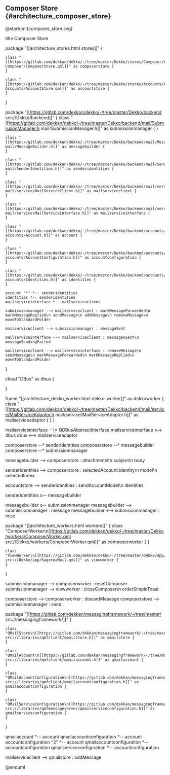 ## Composer Store {#architecture_composer_store}

@startuml{composer_store.svg}

title Composer Store

package "[[architecture_stores.html stores]]" {

    class "[[https://gitlab.com/dekkan/dekko/-/tree/master/Dekko/stores/Composer/ComposerStore.qml Composer/ComposerStore.qml]]" as composerstore {
    }

    class "[[https://gitlab.com/dekkan/dekko/-/tree/master/Dekko/stores/Accounts/AccountStore.qml Accounts/AccountStore.qml]]" as accountstore {
    }
}


package "[[https://gitlab.com/dekkan/dekko/-/tree/master/Dekko/backend src://Dekko/backend]]" {
    class "[[https://gitlab.com/dekkan/dekko/-/tree/master/Dekko/backend/mail/SubmissionManager.h mail/SubmissionManager.h]]" as submissionmanager {
    }

    class "[[https://gitlab.com/dekkan/dekko/-/tree/master/Dekko/backend/mail/MessageBuilder.h mail/MessageBuilder.h]]" as messagebuilder {
    }

    class "[[https://gitlab.com/dekkan/dekko/-/tree/master/Dekko/backend/mail/SenderIdentities.h mail/SenderIdentities.h]]" as senderidentities {
    }

    class "[[https://gitlab.com/dekkan/dekko/-/tree/master/Dekko/backend/mail/service/MailServiceClient.h mail/service/MailServiceClient.h]]" as mailserviceclient {
    }

    class "[[https://gitlab.com/dekkan/dekko/-/tree/master/Dekko/backend/mail/service/MailServiceInterface.h mail/service/MailServiceInterface.h]]" as mailserviceinterface {
    }

    class "[[https://gitlab.com/dekkan/dekko/-/tree/master/Dekko/backend/accounts/Account.h accounts/Account.h]]" as account {
    }

    class "[[https://gitlab.com/dekkan/dekko/-/tree/master/Dekko/backend/accounts/AccountConfiguration.h accounts/AccountConfiguration.h]]" as accountconfiguration {
    }

    class "[[https://gitlab.com/dekkan/dekko/-/tree/master/Dekko/backend/accounts/Identities.h accounts/Identities.h]]" as identities {
    }

    account "*" *-- senderidentities
    identities *-- senderidentities
    mailserviceinterface *-- mailserviceclient

    submissionmanager --> mailserviceclient : markMessageForwarded\n markMessageReplied\n sendMessage\n addMessage\n removeMessage\n moveToStandardFolder

    mailserviceclient --> submissionmanager : messageSent

    mailserviceinterface --> mailserviceclient : messagesSent\n messageSendingFailed

    mailserviceclient --> mailserviceinterface : removeMessage\n sendMessage\n markMessageForwarded\n markMessageReplied\n moveToStandardFolder 
}


cloud "DBus" as dbus {

}

frame "[[architecture_dekko_worker.html dekko-worker]]" as dekkoworker {
    class "[[https://gitlab.com/dekkan/dekko/-/tree/master/Dekko/backend/mail/service/MailServiceAdaptor.h mail/service/MailServiceAdaptor.h]]" as mailserviceadaptor {
    }
}

mailserviceinterface --|> QDBusAbstractInterface
mailserviceinterface <--> dbus
dbus <--> mailserviceadaptor

composerstore --* senderidentities
composerstore --* messagebuilder
composerstore --* submissionmanager

messagebuilder --> composerstore : attachments\n subject\n body

senderidentities --> composerstore : selectedAccount.identity\n model\n selectedIndex

accountstore --> senderidentities : sendAccountModel\n identities

senderidentities o-- messagebuilder

messagebuilder o-- submissionmanager
messagebuilder --> submissionmanager : message
messagebuilder <--> submissionmanager : misc

package "[[architecture_workers.html workers]]" {
    class "ComposerWorker\n[[https://gitlab.com/dekkan/dekko/-/tree/master/Dekko/workers/ComposerWorker.qml src://Dekko/workers/ComposerWorker.qml]]" as composerworker {
    }

    class "ViewWorker\n[[https://gitlab.com/dekkan/dekko/-/tree/master/Dekko/app/SageteaMail.qml src://Dekko/app/SageteaMail.qml]]" as viewworker {
    }
}

submissionmanager --> composerworker : resetComposer
submissionmanager --> viewworker : closeComposer\n orderSimpleToast

composerstore --> composerworker : discardMessage
composerstore --> submissionmanager : send

package "[[https://gitlab.com/dekkan/messagingframework/-/tree/master/ src://messagingframework/]]" {

    class "QMailStore\n[[https://gitlab.com/dekkan/messagingframework/-/tree/master/libraries/qmfclient/qmailstore.h src://libraries/qmfclient/qmailstore.h]]" as qmailstore {
    }

    class "QMailAccount\n[[https://gitlab.com/dekkan/messagingframework/-/tree/master/libraries/qmfclient/qmailaccount.h src://libraries/qmfclient/qmailaccount.h]]" as qmailaccount {
    }

    class "QMailAccountConfiguration\n[[https://gitlab.com/dekkan/messagingframework/-/tree/master/libraries/qmfclient/qmailaccountconfiguration.h src://libraries/qmfclient/qmailaccountconfiguration.h]]" as qmailaccountconfiguration {
    }

    class "QMailServiceConfiguration\n[[https://gitlab.com/dekkan/messagingframework/-/tree/master/libraries/qmfmessageserver/qmailserviceconfiguration.h src://libraries/qmfmessageserver/qmailserviceconfiguration.h]]" as qmailserviceconfiguration {
    }
}

qmailaccount *-- account
qmailaccountconfiguration *-- account
accountconfiguration "2" *-- account
qmailaccountconfiguration *-- accountconfiguration
qmailserviceconfiguration *-- accountconfiguration

mailserviceclient --> qmailstore : addMessage

@enduml

